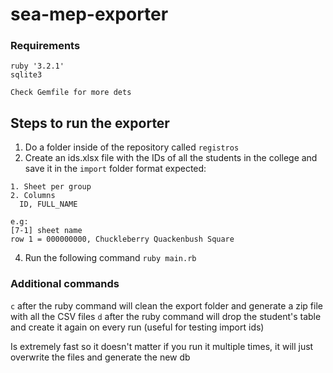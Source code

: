 # sea-mep-exporter

### Requirements
```
ruby '3.2.1'
sqlite3

Check Gemfile for more dets
```

## Steps to run the exporter
1. Do a folder inside of the repository called `registros`
2. Create an ids.xlsx file with the IDs of all the students in the college and save it in the `import` folder format expected:
```
1. Sheet per group
2. Columns
  ID, FULL_NAME

e.g: 
[7-1] sheet name
row 1 = 000000000, Chuckleberry Quackenbush Square
```
4. Run the following command `ruby main.rb`


### Additional commands
`c` after the ruby command will clean the export folder and generate a zip file with all the CSV files
`d` after the ruby command will drop the student's table and create it again on every run (useful for testing import ids)

Is extremely fast so it doesn't matter if you run it multiple times, it will just overwrite the files and generate the new db
